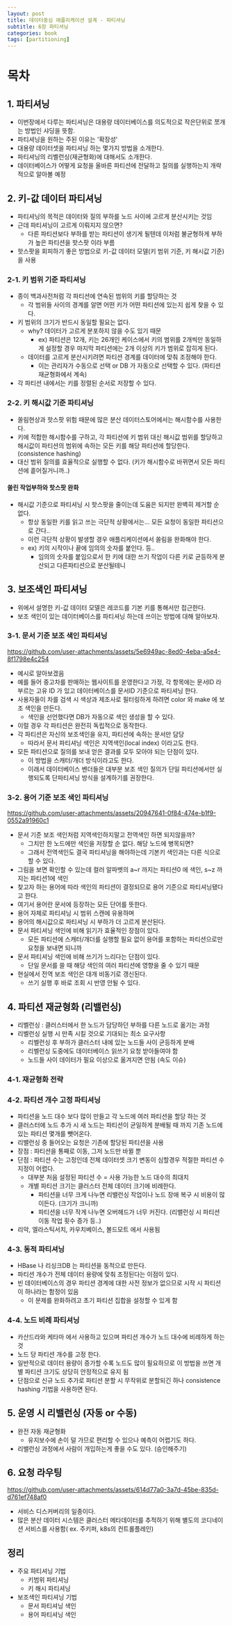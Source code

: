 ```yaml
---
layout: post
title: 데이터중심 애플리케이션 설계 - 파티셔닝
subtitle: 6장 파티셔닝
categories: book
tags: [partitioning]
---
```


# 목차

## 1. 파티셔닝
- 이번장에서 다루는 파티셔닝은 대용량 데이터베이스를 의도적으로 작은단위로 쪼개는 방법인 샤딩을 뜻함.
- 파티셔닝을 원하는 주된 이유는 '확장성'
- 대용량 데이터셋을 파티셔닝 하는 몇가지 방법을 소개한다.
- 파티셔닝의 리벨런싱(재균형화)에 대해서도 소개한다.
- 데이터베이스가 어떻게 요청을 올바른 파티션에 전달하고 질의를 실행하는지 개략적으로 알아볼 예정

## 2. 키-값 데이터 파티셔닝
- 파티셔닝의 목적은 데이터와 질의 부하를 노드 사이에 고르게 분산시키는 것임
- 근데 파티셔닝이 고르게 이뤄지지 않으면? 
    - 다른 파티션보다 부하를 받는 파티션이 생기게 될텐데 이처럼 불균형하게 부하가 높은 파티션을 핫스팟 이라 부름
- 핫스팟을 회피하기 좋은 방법으로 키-값 데이터 모델(키 범위 기준, 키 해시값 기준)을 사용

### 2-1. 키 범위 기준 파티셔닝
- 종이 백과사전처럼 각 파티션에 연속된 범위의 키를 할당하는 것
    - 각 범위들 사이의 경계를 알면 어떤 키가 어떤 파티션에 있는지 쉽게 찾을 수 있다.
- 키 범위의 크기가 반드시 동일할 필요는 없다.
    - why? 데이터가 고르게 분포하지 않을 수도 있기 때문
        - ex) 파티션은 12개, 키는 26개인 케이스에서 키의 범위를 2개씩만 동일하게 설정할 경우
              마지막 파티션에는 2개 이상의 키가 범위로 잡히게 된다.
    - 데이터를 고르게 분산시키려면 파티션 경계를 데이터에 맞춰 조정해야 한다.
        - 이는 관리자가 수동으로 선택 or DB 가 자동으로 선택할 수 있다. (파티션 재균형화에서 계속)
- 각 파티션 내에서는 키를 정렬된 순서로 저장할 수 있다.

### 2-2. 키 해시값 기준 파티셔닝
- 쏠림현상과 핫스팟 위험 때문에 많은 분산 데이터스토어에서는 해시함수를 사용한다.
- 키에 적합한 해시함수를 구하고, 각 파티션에 키 범위 대신 해시값 범위를 할당하고 해시값이
파티션의 범위에 속하는 모든 키를 해당 파티션에 할당한다. (consistence hashing)
- 대신 범위 질의를 효율적으로 실행할 수 없다. (키가 해시함수로 바뀌면서 모든 파티션에 흩어질거니까..)    
#### 쏠린 작업부하와 핫스팟 완화
- 해시값 기준으로 파티셔닝 시 핫스팟을 줄이는데 도움은 되지만 완벽히 제거할 순 없다.
    - 항상 동일한 키를 읽고 쓰는 극단적 상황에서는... 모든 요청이 동일한 파티션으로 간다..
    - 이런 극단적 상황이 발생할 경우 애플리케이션에서 쏠림을 완화해야 한다.
    - ex) 키의 시작이나 끝에 임의의 숫자를 붙인다. 등..
        - 임의의 숫자를 붙임으로서 한 키에 대한 쓰기 작업이 다른 키로 균등하게 분산되고 다른파티션으로 분산될테니

## 3. 보조색인 파티셔닝
- 위에서 설명한 키-값 데이터 모델은 레코드를 기본 키를 통해서만 접근한다.
- 보조 색인이 있는 데이터베이스를 파티셔닝 하는데 쓰이는 방법에 대해 알아보자.

### 3-1. 문서 기준 보조 색인 파티셔닝
https://github.com/user-attachments/assets/5e6949ac-8ed0-4eba-a5e4-8f1798e4c254
- 예시로 알아보겠음
- 예를 들어 중고차를 판매하는 웹사이트를 운영한다고 가정, 각 항목에는 문서ID 라 부르는 고유 ID 가 있고 데이터베이스를 문서ID 기준으로
파티셔닝 한다.
- 사용자들이 차를 검색 시 색상과 제조사로 필터링하게 하려면 color 와 make 에 보조 색인을 만든다.
    - 색인을 선언했다면 DB가 자동으로 색인 생성을 할 수 있다.
- 이럴 경우 각 파티션은 완전히 독립적으로 동작한다.
- 각 파티션은 자신의 보조색인을 유지, 파티션에 속하는 문서만 담당
    - 따라서 문서 파티셔닝 색인은 지역색인(local index) 이라고도 한다.  
- 모든 파티션으로 질의를 보내 얻은 결과를 모두 모아야 되는 단점이 있다.
    - 이 방법을 스캐터/개더 방식이라고도 한다.
    - 이래서 데이터베이스 벤더들은 대부분 보조 색인 질의가 단일 파티션에서만 실행되도록
    단파티셔닝 방식을 설계하기를 권장한다.

### 3-2. 용어 기준 보조 색인 파티셔닝
https://github.com/user-attachments/assets/20947641-0f84-474e-b1f9-0552a91960c1
- 문서 기준 보조 색인처럼 지역색인하지말고 전역색인 하면 되지않을까?
    - 그치만 한 노드에만 색인을 저장할 순 없다. 해당 노드에 병목되면?
    - 그래서 전역색인도 결국 파티셔닝을 해야하는데 기본키 색인과는 다른 식으로 할 수 있다.
- 그림을 보면 확인할 수 있는데 컬러 알파벳의 a~r 까지는 파티션0 에 색인, s~z 까지는 파티션1에 색인
- 찾고자 하는 용어에 따라 색인의 파티션이 결정되므로 용어 기준으로 파티셔닝됐다고 한다.
- 여기서 용어란 문서에 등장하는 모든 단어를 뜻한다.
- 용어 자체로 파티셔닝 시 범위 스캔에 유용하며
- 용어의 해시값으로 파티셔닝 시 부하가 더 고르게 분산된다.
- 문서 파티셔닝 색인에 비해 읽기가 효율적인 장점이 있다.
    - 모든 파티션에 스캐터/개더를 실행할 필요 없이 용어를 포함하는 파티션으로만 요청을 보내면 되니까
- 문서 파티셔닝 색인에 비해 쓰기가 느리다는 단점이 있다.
    - 단일 문서를 쓸 때 해당 색인의 여러 파티션에 영향을 줄 수 있기 때문
- 현실에서 전역 보조 색인은 대개 비동기로 갱신된다.
    - 쓰기 실행 후 바로 조회 시 반영 안될 수 있다.

## 4. 파티션 재균형화 (리밸런싱)
- 리벨런싱 : 클러스터에서 한 노드가 담당하던 부하를 다른 노드로 옮기는 과정
- 리벨런싱 실행 시 만족 시킬 것으로 기대되는 최소 요구사항
    - 리벨런싱 후 부하가 클러스터 내에 있는 노드들 사이 균등하게 분배
    - 리벨런싱 도중에도 데이터베이스 읽쓰기 요청 받아들여야 함
    - 노드들 사이 데이터가 필요 이상으로 옮겨지면 안됨 (속도 이슈)

### 4-1. 재균형화 전략
### 4-2. 파티션 개수 고정 파티셔닝
- 파티션을 노드 대수 보다 많이 만들고 각 노드에 여러 파티션을 할당 하는 것
- 클러스터에 노드 추가 시 새 노드는 파티션이 균일하게 분배될 때 까지 기존 노드에 있는 파티션 몇개를 뺏어온다.
- 리밸런싱 중 들어오는 요청은 기존에 할당된 파티션을 사용
- 장점 : 파티션을 통째로 이동, 그저 노드만 바뀔 뿐
- 단점 : 파티션 수는 고정인데 전체 데이터셋 크기 변동이 심할경우 적절한 파티션 수 지정이 어렵다.
    - 대부분 처음 설정된 파티션 수 = 사용 가능한 노드 대수의 최대치
    - 개별 파티션 크기는 클러스터 전체 데이터 크기에 비례한다.
        - 파티션을 너무 크게 나누면 리밸런싱 작업이나 노드 장애 복구 시 비용이 많이든다. (크기가 크니까)
        - 파티션을 너무 작게 나누면 오버헤드가 너무 커진다. (리밸런싱 시 파티션 이동 작업 횟수 증가 등..)            
- 리악, 엘라스틱서치, 카우치베이스, 볼드모트 에서 사용됨

### 4-3. 동적 파티셔닝
- HBase 나 리싱크DB 는 파티션을 동적으로 만든다.
- 파티션 개수가 전체 데이터 용량에 맞춰 조정된다는 이점이 있다.
- 빈 데이터베이스의 경우 파티션 경계에 대한 사전 정보가 없으므로 시작 시 파티션이 하나라는 함정이 있음
    - 이 문제를 완화하려고 초기 파티션 집합을 설정할 수 있게 함

### 4-4. 노드 비례 파티셔닝
- 카산드라와 케타마 에서 사용하고 있으며 파티션 개수가 노드 대수에 비례하게 하는 것
- 노드 당 파티션 개수를 고정 한다.
- 일반적으로 데이터 용량이 증가할 수록 노드도 많이 필요하므로 이 방법을 쓰면 개별 파티션 크기도 상당히 안정적으로 유지 됨
- 단점으로 신규 노드 추가로 파티션 분할 시 무작위로 분할되긴 하나 consistence hashing 기법을 사용하면 된다.

## 5. 운영 시 리밸런싱 (자동 or 수동)
- 완전 자동 재균형화
    - 유지보수에 손이 덜 가므로 편리할 수 있으나 예측이 어렵기도 하다.
- 리밸런싱 과정에서 사람이 개입하는게 좋을 수도 있다. (승인해주기)

## 6. 요청 라우팅
https://github.com/user-attachments/assets/614d77a0-3a7d-45be-835d-d761ef748af0
- 서비스 디스커버리의 일종이다.
- 많은 분산 데이터 시스템은 클러스터 메타데이터를 추적하기 위해 별도의 코디네이션 서비스를 사용함( ex. 주키퍼, k8s의 컨트롤플레인)

## 정리
- 주요 파티셔닝 기법
    - 키범위 파티셔닝
    - 키 해시 파티셔닝
- 보조색인 파티셔닝 기법
    - 문서 파티셔닝 색인
    - 용어 파티셔닝 색인


